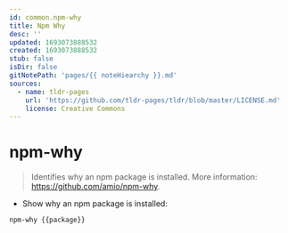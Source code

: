 ```yaml
---
id: common.npm-why
title: Npm Why
desc: ''
updated: 1693073888532
created: 1693073888532
stub: false
isDir: false
gitNotePath: 'pages/{{ noteHiearchy }}.md'
sources:
  - name: tldr-pages
    url: 'https://github.com/tldr-pages/tldr/blob/master/LICENSE.md'
    license: Creative Commons
---
```

# npm-why

> Identifies why an npm package is installed.
> More information: <https://github.com/amio/npm-why>.

- Show why an npm package is installed:

`npm-why {{package}}`

